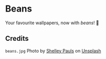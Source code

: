 # Beans

Your favourite wallpapers, now with _beans_! 🥳

## Credits

```beans.jpg``` Photo by [Shelley Pauls](https://unsplash.com/photos/t4X660oKiYs) on [Unsplash](https://unsplash.com/)
